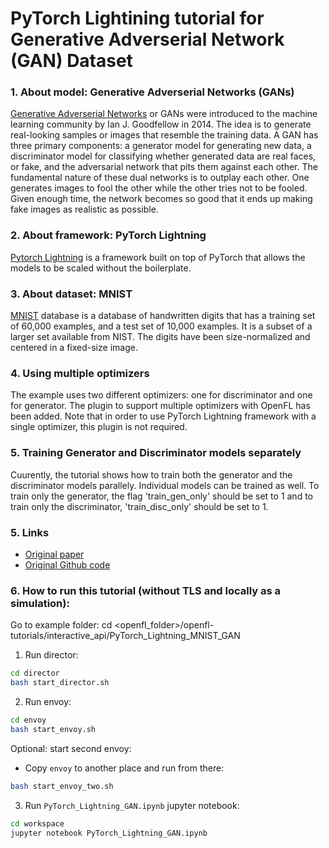 # PyTorch Lightining tutorial for Generative Adverserial Network (GAN) Dataset

### 1. About model: Generative Adverserial Networks (GANs)
[Generative Adverserial Networks](https://arxiv.org/abs/1406.2661) or GANs were introduced to the machine learning community by Ian J. Goodfellow in 2014. The idea is to generate real-looking samples or images that resemble the training data. A GAN has three primary components: a generator model for generating new data, a discriminator model for classifying whether generated data are real faces, or fake, and the adversarial network that pits them against each other. The fundamental nature of these dual networks is to outplay each other. One generates images to fool the other while the other tries not to be fooled. Given enough time, the network becomes so good that it ends up making fake images as realistic as possible.

### 2. About framework: PyTorch Lightning
[Pytorch Lightning](https://www.pytorchlightning.ai/) is a framework built on top of PyTorch that allows the models to be scaled without the boilerplate.

### 3. About dataset: MNIST
[MNIST](http://yann.lecun.com/exdb/mnist/) database is a database of handwritten digits that has a training set of 60,000 examples, and a test set of 10,000 examples. It is a subset of a larger set available from NIST. The digits have been size-normalized and centered in a fixed-size image.

### 4. Using multiple optimizers
The example uses two different optimizers: one for discriminator and one for generator. The plugin to support multiple optimizers with OpenFL has been added. Note that in order to use PyTorch Lightning framework with a single optimizer, this plugin is not required.

### 5. Training Generator and Discriminator models separately
Cuurently, the tutorial shows how to train both the generator and the discriminator models parallely. Individual models can be trained as well. To train only the generator, the flag 'train_gen_only' should be set to 1 and to train only the discriminator, 'train_disc_only' should be set to 1.

### 5. Links
* [Original paper](https://arxiv.org/abs/1406.2661)
* [Original Github code](https://pytorch-lightning.readthedocs.io/en/stable/notebooks/lightning_examples/basic-gan.html)

### 6. How to run this tutorial (without TLS and locally as a simulation):

Go to example folder:
cd <openfl_folder>/openfl-tutorials/interactive_api/PyTorch_Lightning_MNIST_GAN

1. Run director:
```sh
cd director
bash start_director.sh
```

2. Run envoy:
```sh
cd envoy
bash start_envoy.sh
```

Optional: start second envoy:
 - Copy `envoy` to another place and run from there:
```sh
bash start_envoy_two.sh
```

3. Run `PyTorch_Lightning_GAN.ipynb` jupyter notebook:
```sh
cd workspace
jupyter notebook PyTorch_Lightning_GAN.ipynb
```
